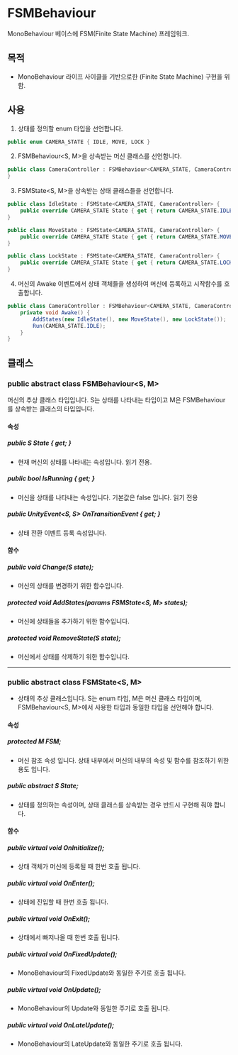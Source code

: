# FSMBehaviour

MonoBehaviour 베이스에 FSM(Finite State Machine) 프레임워크.

## 목적

- MonoBehaviour 라이프 사이클을 기반으로한 (Finite State Machine) 구현을 위함.

## 사용

1. 상태를 정의할 enum 타입을 선언합니다.

```csharp
public enum CAMERA_STATE { IDLE, MOVE, LOCK }
```

2. FSMBehaviour<S, M>을 상속받는 머신 클래스를 선언합니다.

```csharp
public class CameraController : FSMBehaviour<CAMERA_STATE, CameraController> {
}
```

3. FSMState<S, M>을 상속받는 상태 클래스들을 선언합니다.
```csharp
public class IdleState : FSMState<CAMERA_STATE, CameraController> {
	public override CAMERA_STATE State { get { return CAMERA_STATE.IDLE; } }
}

public class MoveState : FSMState<CAMERA_STATE, CameraController> {
	public override CAMERA_STATE State { get { return CAMERA_STATE.MOVE; } }
}

public class LockState : FSMState<CAMERA_STATE, CameraController> {
	public override CAMERA_STATE State { get { return CAMERA_STATE.LOCK; } }
}
```

4. 머신의 Awake 이벤트에서 상태 객체들을 생성하여 머신에 등록하고 시작함수를 호출합니다.
```csharp
public class CameraController : FSMBehaviour<CAMERA_STATE, CameraController> {
	private void Awake() {
		AddStates(new IdleState(), new MoveState(), new LockState());
        Run(CAMERA_STATE.IDLE);
	}
}
```

## 클래스

### public abstract class FSMBehaviour\<S, M>

머신의 추상 클래스 타입입니다. S는 상태를 나타내는 타입이고 M은 FSMBehaviour를 상속받는 클래스의 타입입니다.

#### 속성

##### public S State { get; }

- 현재 머신의 상태를 나타내는 속성입니다. 읽기 전용.

##### public bool IsRunning { get; }

- 머신을 상태를 나타내는 속성입니다. 기본값은 false 입니다. 읽기 전용

##### public UnityEvent<S, S> OnTransitionEvent { get; }

- 상태 전환 이벤트 등록 속성입니다.



#### 함수

##### public void Change(S state);

- 머신의 상태를 변경하기 위한 함수입니다.

##### protected void AddStates(params FSMState<S, M> states);

- 머신에 상태들을 추가하기 위한 함수입니다.

##### protected void RemoveState(S state);

- 머신에서 상태를 삭제하기 위한 함수입니다.

---

### public abstract class FSMState\<S, M>

- 상태의 추상 클래스입니다. S는 enum 타입, M은 머신 클래스 타입이며, FSMBehaviour<S, M>에서 사용한 타입과 동일한 타입을 선언해야 합니다. 



#### 속성

##### protected M FSM;

- 머신 참조 속성 입니다. 상태 내부에서 머신의 내부의 속성 및 함수를 참조하기 위한 용도 입니다.

##### public abstract S State;

- 상태를 정의하는 속성이며, 상태 클래스를 상속받는 경우 반드시 구현해 줘야 합니다.



#### 함수

##### public virtual void OnInitialize();

- 상태 객체가 머신에 등록될 때 한번 호출 됩니다.

##### public virtual void OnEnter();

- 상태에 진입할 때 한번 호출 됩니다.

##### public virtual void OnExit();

- 상태에서 빠저나올 때 한번 호출 됩니다.

##### public virtual void OnFixedUpdate();

- MonoBehaviour의 FixedUpdate와 동일한 주기로 호출 됩니다.

##### public virtual void OnUpdate();

- MonoBehaviour의 Update와 동일한 주기로 호출 됩니다.

##### public virtual void OnLateUpdate();

- MonoBehaviour의 LateUpdate와 동일한 주기로 호출 됩니다.